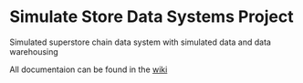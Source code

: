 # **Simulate Store Data Systems Project**
Simulated superstore chain data system with simulated data and data warehousing

All documentaion can be found in the [wiki](/JAWolfe04/Simulated-Store-OLTP-OLAP-Data-Systems/wiki)
